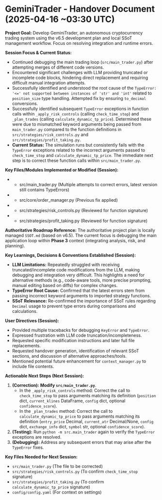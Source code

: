 # GeminiTrader - Handover Document (2025-04-16 ~03:30 UTC)

**Project Goal:** Develop GeminiTrader, an autonomous cryptocurrency trading system using the v6.5 development plan and local SSoT management workflow. Focus on resolving integration and runtime errors.

**Session Focus & Current Status:**
*   Continued debugging the main trading loop (`src/main_trader.py`) after attempting merges of different code versions.
*   Encountered significant challenges with LLM providing truncated or incomplete code blocks, hindering direct replacement and requiring difficult manual integration attempts.
*   Successfully identified and understood the root cause of the `TypeError: '<=' not supported between instances of 'str' and 'int'` related to `position_size` type handling. Attempted fix by ensuring `to_decimal` conversions.
*   Successfully identified subsequent `TypeError` exceptions in function calls within `_apply_risk_controls` (calling `check_time_stop`) and `_plan_trades` (calling `calculate_dynamic_tp_price`). Determined these were due to mismatched keyword arguments being passed from `main_trader.py` compared to the function definitions in `src/strategies/risk_controls.py` and `src/strategies/profit_taking.py`.
*   **Current Status:** The simulation runs but consistently fails with the `TypeError` exceptions related to the incorrect arguments passed to `check_time_stop` and `calculate_dynamic_tp_price`. The immediate next step is to correct these function calls within `src/main_trader.py`.

**Key Files/Modules Implemented or Modified (Session):**
*   - src/main_trader.py (Multiple attempts to correct errors, latest version still contains TypeErrors)
*   - src/core/order_manager.py (Previous fix applied)
*   - src/strategies/risk_controls.py (Reviewed for function signature)
*   - src/strategies/profit_taking.py (Reviewed for function signature)

**Authoritative Roadmap Reference:**
The authoritative project plan is locally managed `SSOT.md` (based on v6.5). The current focus is debugging the main application loop within **Phase 3** context (integrating analysis, risk, and planning).

**Key Learnings, Decisions & Conventions Established (Session):**
*   **LLM Limitations:** Repeatedly struggled with receiving truncated/incomplete code modifications from the LLM, making debugging and integration very difficult. This highlights a need for alternative methods (e.g., code-aware tools, more precise prompting, manual editing based on diffs) for complex changes.
*   **TypeError Root Cause:** Confirmed that the latest errors stem from passing incorrect keyword arguments to imported strategy functions.
*   **SSoT Relevance:** Re-confirmed the importance of SSoT rules regarding `Decimal` usage to prevent type errors during comparisons and calculations.

**User Directives (Session):**
*   Provided multiple tracebacks for debugging `KeyError` and `TypeError`.
*   Expressed frustration with LLM code truncation/incompleteness.
*   Requested specific modification instructions and later full file replacements.
*   Requested handover generation, identification of relevant SSoT sections, and discussion of alternative approaches/tools.
*   Mentioned potential future enhancement for `context_manager.py` to include file contents.

**Actionable Next Steps (Next Session):**
1.  **(Correction):** **Modify `src/main_trader.py`**.
    *   In the `_apply_risk_controls` method: Correct the call to `check_time_stop` to pass arguments matching its definition (`position` dict, `current_klines` DataFrame, `config` dict, optional `confidence_score`).
    *   In the `_plan_trades` method: Correct the call to `calculate_dynamic_tp_price` to pass arguments matching its definition (`entry_price` Decimal, `current_atr` Decimal/None, `config` dict, `exchange_info` dict, `symbol` str, optional `confidence_score`).
2.  **(Testing):** Run `python -m src.main_trader` again to verify the `TypeError` exceptions are resolved.
3.  **(Debugging):** Address any subsequent errors that may arise after the `TypeError` fixes.

**Key Files Needed for Next Session:**
*   `src/main_trader.py` (The file to be corrected)
*   `src/strategies/risk_controls.py` (To confirm `check_time_stop` signature)
*   `src/strategies/profit_taking.py` (To confirm `calculate_dynamic_tp_price` signature)
*   `config/config.yaml` (For context on settings)